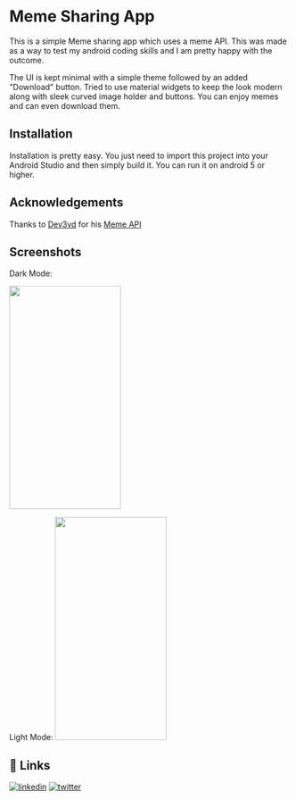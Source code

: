 
# Meme Sharing App

This is a simple Meme sharing app which uses a meme API. This was made as a way to test my android coding skills and I am pretty happy with the outcome.
  
The UI is kept minimal with a simple theme followed by an added "Download" button.
Tried to use material widgets to keep the look modern along with sleek curved image holder and buttons.
You can enjoy memes and can even download them.
## Installation

Installation is pretty easy. 
You just need to import this project into your Android Studio and then simply build it.
You can run it on android 5 or higher.

    
## Acknowledgements

Thanks to [Dev3vd](https://github.com/D3vd) for his [Meme API](https://github.com/D3vd/Meme_Api)
## Screenshots

Dark Mode:

<img src="https://user-images.githubusercontent.com/80666749/191501492-62416c3c-099b-47d6-ac3a-254148798231.jpg" width="200" height="400" />

Light Mode:
<img src="https://user-images.githubusercontent.com/80666749/191501502-0eb860fc-09df-47f0-85a1-ff1079f8d553.jpg" width="200" height="400" />

## 🔗 Links
[![linkedin](https://img.shields.io/badge/linkedin-0A66C2?style=for-the-badge&logo=linkedin&logoColor=white)](https://www.linkedin.com/in/improbable-13/)
[![twitter](https://img.shields.io/badge/twitter-1DA1F2?style=for-the-badge&logo=twitter&logoColor=white)](https://twitter.com/Dedmondium)

